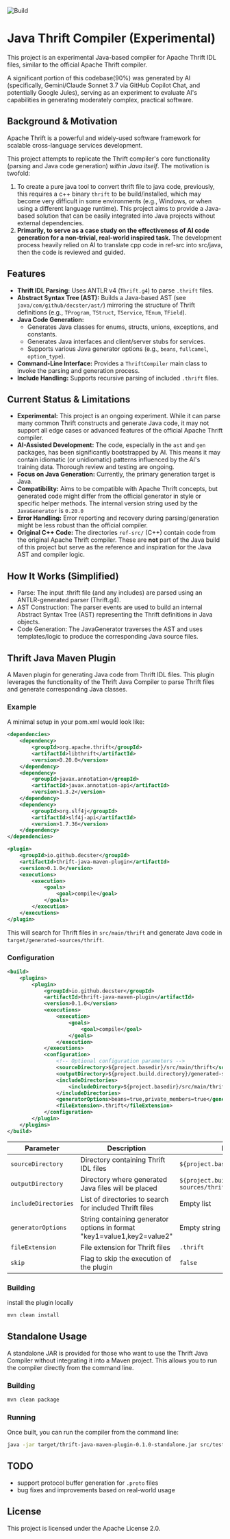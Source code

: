 ![Build](https://github.com/decster/thrift-java-compiler/actions/workflows/maven.yml/badge.svg)

# Java Thrift Compiler (Experimental)

This project is an experimental Java-based compiler for Apache Thrift IDL files, similar to the official Apache Thrift compiler.

A significant portion of this codebase(90%) was generated by AI (specifically, Gemini/Claude Sonnet 3.7 via GitHub Copilot Chat, and potentially Google Jules), serving as an experiment to evaluate AI's capabilities in generating moderately complex, practical software.

## Background & Motivation

Apache Thrift is a powerful and widely-used software framework for scalable cross-language services development.

This project attempts to replicate the Thrift compiler's core functionality (parsing and Java code generation) *within Java itself*. The motivation is twofold:
1.  To create a pure java tool to convert thrift file to java code, previously, this requires a c++ binary `thrift` to be build/installed, which may become very difficult in some environments (e.g., Windows, or when using a different language runtime). This project aims to provide a Java-based solution that can be easily integrated into Java projects without external dependencies.
2.  **Primarily, to serve as a case study on the effectiveness of AI code generation for a non-trivial, real-world inspired task.** The development process heavily relied on AI to translate cpp code in ref-src into src/java, then the code is reviewed and guided.

## Features

*   **Thrift IDL Parsing:** Uses ANTLR v4 (`Thrift.g4`) to parse `.thrift` files.
*   **Abstract Syntax Tree (AST):** Builds a Java-based AST (see `java/com/github/decster/ast/`) mirroring the structure of Thrift definitions (e.g., `TProgram`, `TStruct`, `TService`, `TEnum`, `TField`).
*   **Java Code Generation:**
    *   Generates Java classes for enums, structs, unions, exceptions, and constants.
    *   Generates Java interfaces and client/server stubs for services.
    *   Supports various Java generator options (e.g., `beans`, `fullcamel`, `option_type`).
*   **Command-Line Interface:** Provides a `ThriftCompiler` main class to invoke the parsing and generation process.
*   **Include Handling:** Supports recursive parsing of included `.thrift` files.

## Current Status & Limitations

*   **Experimental:** This project is an ongoing experiment. While it can parse many common Thrift constructs and generate Java code, it may not support all edge cases or advanced features of the official Apache Thrift compiler.
*   **AI-Assisted Development:** The code, especially in the `ast` and `gen` packages, has been significantly bootstrapped by AI. This means it may contain idiomatic (or unidiomatic) patterns influenced by the AI's training data. Thorough review and testing are ongoing.
*   **Focus on Java Generation:** Currently, the primary generation target is Java.
*   **Compatibility:** Aims to be compatible with Apache Thrift concepts, but generated code might differ from the official generator in style or specific helper methods. The internal version string used by the `JavaGenerator` is `0.20.0`
*   **Error Handling:** Error reporting and recovery during parsing/generation might be less robust than the official compiler.
*   **Original C++ Code:** The directories `ref-src/` (C++) contain code from the original Apache Thrift compiler. These are **not** part of the Java build of this project but serve as the reference and inspiration for the Java AST and compiler logic.

## How It Works (Simplified)
*   Parse: The input .thrift file (and any includes) are parsed using an ANTLR-generated parser (Thrift.g4).
*   AST Construction: The parser events are used to build an internal Abstract Syntax Tree (AST) representing the Thrift definitions in Java objects.
*   Code Generation: The JavaGenerator traverses the AST and uses templates/logic to produce the corresponding Java source files.

## Thrift Java Maven Plugin

A Maven plugin for generating Java code from Thrift IDL files. This plugin leverages the functionality of the Thrift Java Compiler to parse Thrift files and generate corresponding Java classes.


### Example

A minimal setup in your pom.xml would look like:

```xml
<dependencies>
    <dependency>
        <groupId>org.apache.thrift</groupId>
        <artifactId>libthrift</artifactId>
        <version>0.20.0</version>
    </dependency>
    <dependency>
        <groupId>javax.annotation</groupId>
        <artifactId>javax.annotation-api</artifactId>
        <version>1.3.2</version>
    </dependency>
    <dependency>
        <groupId>org.slf4j</groupId>
        <artifactId>slf4j-api</artifactId>
        <version>1.7.36</version>
    </dependency>
</dependencies>

<plugin>
    <groupId>io.github.decster</groupId>
    <artifactId>thrift-java-maven-plugin</artifactId>
    <version>0.1.0</version>
    <executions>
        <execution>
            <goals>
                <goal>compile</goal>
            </goals>
        </execution>
    </executions>
</plugin>
```

This will search for Thrift files in `src/main/thrift` and generate Java code in `target/generated-sources/thrift`.

### Configuration

```xml
<build>
    <plugins>
        <plugin>
            <groupId>io.github.decster</groupId>
            <artifactId>thrift-java-maven-plugin</artifactId>
            <version>0.1.0</version>
            <executions>
                <execution>
                    <goals>
                        <goal>compile</goal>
                    </goals>
                </execution>
            </executions>
            <configuration>
                <!-- Optional configuration parameters -->
                <sourceDirectory>${project.basedir}/src/main/thrift</sourceDirectory>
                <outputDirectory>${project.build.directory}/generated-sources/thrift</outputDirectory>
                <includeDirectories>
                    <includeDirectory>${project.basedir}/src/main/thrift-includes</includeDirectory>
                </includeDirectories>
                <generatorOptions>beans=true,private_members=true</generatorOptions>
                <fileExtension>.thrift</fileExtension>
            </configuration>
        </plugin>
    </plugins>
</build>
```

| Parameter | Description | Default Value |
|-----------|-------------|---------------|
| `sourceDirectory` | Directory containing Thrift IDL files | `${project.basedir}/src/main/thrift` |
| `outputDirectory` | Directory where generated Java files will be placed | `${project.build.directory}/generated-sources/thrift` |
| `includeDirectories` | List of directories to search for included Thrift files | Empty list |
| `generatorOptions` | String containing generator options in format "key1=value1,key2=value2" | Empty string |
| `fileExtension` | File extension for Thrift files | `.thrift` |
| `skip` | Flag to skip the execution of the plugin | `false` |


### Building

install the plugin locally
```bash
mvn clean install
```

## Standalone Usage

A standalone JAR is provided for those who want to use the Thrift Java Compiler without integrating it into a Maven project. This allows you to run the compiler directly from the command line.

### Building

```bash
mvn clean package
```

### Running

Once built, you can run the compiler from the command line:

```bash
java -jar target/thrift-java-maven-plugin-0.1.0-standalone.jar src/test/resources/include_tests/BackendService.thrift   -o genoutput
```


## TODO

* support protocol buffer generation for `.proto` files
* bug fixes and improvements based on real-world usage

## License

This project is licensed under the Apache License 2.0.

